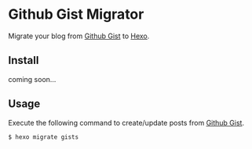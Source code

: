 # Github Gist Migrator

Migrate your blog from [Github Gist] to [Hexo].

## Install

coming soon...

<!--
``` bash
$ npm install hexo-migrator-joomla --save
```
-->


## Usage

Execute the following command to create/update posts from [Github Gist].

``` bash
$ hexo migrate gists
```


[Github Gist]: https://gist.github.com

[Hexo]: https://hexo.io